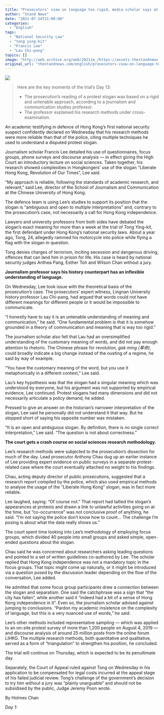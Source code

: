 ```yaml
---
title: "Prosecutors’ view on language too rigid, media scholar says at Tong Ying-kit trial"
author: "Stand News"
date: "2021-07-14T21:00:00"
categories:
  - "English"
tags:
  - "National Security Law"
  - "tong ying-kit"
  - "Francis Lee"
  - "Lau Chi-pang"
topics: []
image: "http://web.archive.org/web/2021im_/https://assets.thestandnews.com/media/photos/4265246.png"
original_url: "thestandnews.com/english/prosecutors-view-on-language-too-rigid-media-scholar-says-at-tong-ying-kit-trial"
---
```

![](http://web.archive.org/web/2021im_/https://assets.thestandnews.com/media/photos/4265246.png)

> Here are the key moments of the trial’s Day 13:
> 
> *   The prosecution’s reading of a protest slogan was based on a rigid and untenable approach, according to a journalism and communication studies professor.
> *   The professor explained his research methods under cross-examination.

An academic testifying in defence of Hong Kong’s first national security suspect confidently declared on Wednesday that his research methods were more reliable than that of the police, citing multiple techniques he used to understand a disputed protest slogan.

Journalism scholar Francis Lee detailed his use of questionnaires, focus groups, phone surveys and discourse analysis — in effect giving the High Court an introductory lecture on social sciences. Taken together, his research showed complexities in Hongkongers’ use of the slogan “Liberate Hong Kong, Revolution of Our Times”, Lee said.

“My approach is reliable, following the standards of academic research, and relevant,” said Lee, director of the School of Journalism and Communication at the Chinese University of Hong Kong.

The defence team is using Lee’s studies to support its position that the slogan is “ambiguous and open to multiple interpretations” and, contrary to the prosecution’s case, not necessarily a call for Hong Kong independence.

Lawyers and university professors from both sides have debated the slogan’s exact meaning for more than a week at the trial of Tong Ying-kit, the first defendant under Hong Kong’s national security laws. About a year ago, Tong, 24, allegedly rammed his motorcycle into police while flying a flag with the slogan in question.

Tong denies charges of terrorism, inciting secession and dangerous driving, offences that can land him in prison for life. His case is heard by national security judges Anthea Pang, Esther Toh and Wilson Chan without a jury.

**Journalism professor says his history counterpart has an inflexible understanding of language.**

On Wednesday, Lee took issue with the theoretical basis of the prosecution’s case. The prosecutors’ expert witness, Lingnan University history professor Lau Chi-pang, had argued that words could not have different meanings for different people or it would be impossible to communicate. 

“I honestly have to say it is an untenable understanding of meaning and communication,” he said. “One fundamental problem is that it is somehow grounded in a theory of communication and meaning that is way too rigid.”

The journalism scholar also felt that Lau had an oversimplified understanding of the customary meaning of words, and did not pay enough attention to rhetoric. The Chinese phrase for revolution, _gak ming (革命)_, could broadly indicate a big change instead of the ousting of a regime, he said by way of example.

“You have the customary meaning of the word, but you use it metaphorically in a different context,” Lee said. 

Lau’s key hypothesis was that the slogan had a singular meaning which was understood by everyone, but his argument was not supported by empirical evidence, Lee continued. Protest slogans had many dimensions and did not necessarily articulate a policy demand, he added.

Pressed to give an answer on the historian’s narrower interpretation of the slogan, Lee said he personally did not understand it that way. But he stopped short of saying his opposite number was mistaken.

“It is an open and ambiguous slogan. By definition, there is no single correct interpretation,” Lee said. “The question is not about correctness.”

**The court gets a crash course on social sciences research methodology.**

Lee’s research methods were subjected to the prosecution’s dissection for much of the day. Lead prosecutor Anthony Chau dug up an earlier instance of Lee providing expert evidence on public surveys in a separate protest-related case where the court eventually attached no weight to his findings.

Chau, acting deputy director of public prosecutions, suggested that a research report compiled by the police, which also used empirical methods to analyse the usage of the “Liberate Hong Kong” slogan, was in fact more reliable.

Lee laughed, saying: “Of course not.” That report had tallied the slogan’s appearances at protests and drawn a link to unlawful activities going on at the time, but “co-occurrence” was not conclusive proof of anything, he said. “I’m not saying the police don’t know how to count… The challenge I’m posing is about what the data really shows us.”

The court spent time looking into Lee’s methodology of employing focus groups, which divided 40 people into small groups and asked simple, open-ended questions about the slogan. 

Chau said he was concerned about researchers asking leading questions and pointed to a set of written guidelines co-authored by Lee. The scholar replied that Hong Kong independence was not a mandatory topic in the focus groups. That topic might come up naturally, or it might be introduced via a question posed by the discussion leader depending on the flow of the conversation, Lee added.

He admitted that some focus group participants drew a connection between the slogan and separatism. One said the catchphrase was a sign that “the city has fallen”, while another said it “indeed had a bit of a sense of Hong Kong independence in it”. Even so, the journalism scholar advised against jumping to conclusions. “Pardon my academic insistence on the complexity of language, but this is a very nuanced use of words,” he said. 

Lee’s other methods included representative sampling — which was applied to an on-site protest survey of more than 1,200 people on August 4, 2019 — and discourse analysis of around 25 million posts from the online forum LIHKG. The multiple research methods, both quantitative and qualitative, served as a form of “triangulation” to strengthen his position, he concluded.

The trial will continue on Thursday, which is expected to be its penultimate day.

Separately, the Court of Appeal ruled against Tong on Wednesday in his application to be compensated for legal costs incurred at the appeal stage of his failed judicial review. Tong’s challenge of the government’s decision to try him without a jury was “plainly unarguable” and should not be subsidised by the public, Judge Jeremy Poon wrote.

By Holmes Chan

_Day 1:_[](../../english/hong-kong-s-first-national-security-suspect-tong-ying-kit-goes-on-trial")